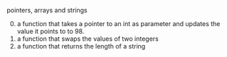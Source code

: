 pointers, arrays and strings

0. a function that takes a pointer to an int as parameter and updates the value it points to to 98.
1. a function that swaps the values of two integers
2. a function that returns the length of a string

